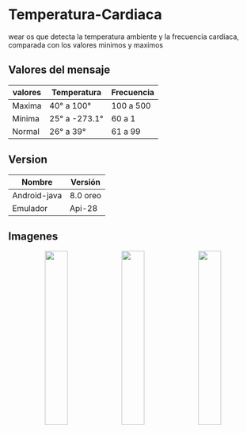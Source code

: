 # Temperatura-Cardiaca
wear os que detecta la temperatura ambiente y la frecuencia cardiaca, comparada con los valores minimos y maximos

 ## Valores del mensaje
| valores | Temperatura | Frecuencia |
| --- | --- | --- |
| Maxima | 40° a 100° | 100 a 500 |
| Minima | 25° a -273.1° | 60 a 1 |
| Normal | 26° a 39° | 61 a 99 |

 ## Version
| Nombre | Versión |
| --- | --- |
| Android-java | 8.0 oreo |
| Emulador | Api-28 |

## Imagenes
<p align="center">
  <img width="30%" src="https://gitlab.com/imagenes1/imgrepo/-/raw/main/Temperatura-Cardiaca/pag1.png">
  <img width="30%" src="https://gitlab.com/imagenes1/imgrepo/-/raw/main/Temperatura-Cardiaca/pag2.png">
  <img width="30%" src="https://gitlab.com/imagenes1/imgrepo/-/raw/main/Temperatura-Cardiaca/pag3.png">
</p>
